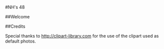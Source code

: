#NH's 48

##Welcome


##Credits

Special thanks to http://clipart-library.com for the use of the clipart used as default photos.

